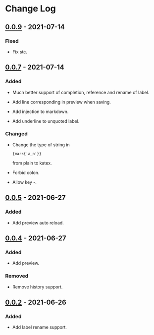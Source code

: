 # Change Log

## [0.0.9] - 2021-07-14
### Fixed
- Fix stc.

## [0.0.7] - 2021-07-14
### Added
- Much better support of completion, reference and rename of label.

- Add line corresponding in preview when saving.

- Add injection to markdown.

- Add underline to unquoted label.

### Changed
-   Change the type of string in
    ```st
    {mark{'a_n'}}
    ```
    from plain to katex.

- Forbid colon.

- Allow key -.

## [0.0.5] - 2021-06-27
### Added
- Add preview auto reload.

## [0.0.4] - 2021-06-27
### Added
- Add preview.

### Removed
- Remove history support.

## [0.0.2] - 2021-06-26
### Added
- Add label rename support.


[Unreleased]: https://github.com/ddu6/st-lang/compare/v0.0.9...HEAD
[0.0.9]: https://github.com/ddu6/st-lang/compare/v0.0.7...v0.0.9
[0.0.7]: https://github.com/ddu6/st-lang/compare/v0.0.5...v0.0.7
[0.0.5]: https://github.com/ddu6/st-lang/compare/v0.0.4...v0.0.5
[0.0.4]: https://github.com/ddu6/st-lang/compare/v0.0.2...v0.0.4
[0.0.2]: https://github.com/ddu6/st-lang/releases/tag/v0.0.2